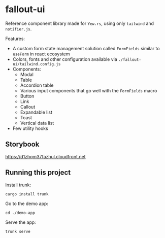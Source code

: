 # fallout-ui

Reference component library made for `Yew.rs`, using only `tailwind` and `notifier.js`.

Features:

- A custom form state management solution called `FormFields` similar to `useForm` in react ecosystem
- Colors, fonts and other configuration available via `./fallout-ui/tailwind.config.js`
- Components:
  - Modal
  - Table
  - Accordion table
  - Various input components that go well with the `FormFields` macro
  - Button
  - Link
  - Callout
  - Expandable list
  - Toast
  - Vertical data list
- Few utility hooks

## Storybook

https://d1zhqm37fazhul.cloudfront.net

## Running this project

Install trunk:

```
cargo install trunk
```

Go to the demo app:

```
cd ./demo-app
```

Serve the app:

```
trunk serve
```
